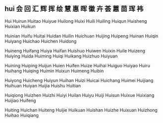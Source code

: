 hui  会 回 汇 辉 挥 绘 慧 惠 晖 徽 卉 荟 蕙 茴 珲 袆
---

Hui Huirun Huitao Huiyue Huilong Huixi Huili Huiling Huiqun Huisheng Huixian Huikun

Huinian Huifu Huitai Huidan Huilin Huichuan Huijing Huipeng Huinan Huiqin Huiyang Huichao Huichen Huidong 

Huineng Huifang Huiya Huifan Huishuo Huiwen Huixin Huile Huizeng Huiying Huida Huiming Huiqi Huikang Huizhuo Huiyuan

Huining Huiping Huijun Huien Huifen Huize Huihai Huiguo Huiyao Huiru Huihang Huiqing Huimin Huixun Huimeng Huibin 

Huiyong Huicheng Huiyun Huihan Huizi Huicai Huichang Huimei Huijiang Huihuan Huiyan Huijia Huishu Huitian

Huiqiong Huizhen Huizhi Huiyi Huilan Huiyu Huiji Huisun Huixue Huixiang Huijiao Huifeng

Huiting Huichan Huiteng Huijie Huikuan Huishan Huizhe Huixuan Huizhong Huihao Huiqiang  
